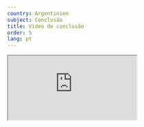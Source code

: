 ```yaml
---
country: Argentinien
subject: Conclusão
title: Vídeo de conclusão
order: 5
lang: pt
---
```

<div class="media-wrapper">
    <div class="video">
        <iframe src="https://www.youtube.com/embed/5wlbq-whwWw?ecver=1"  allowfullscreen></iframe>
    </div>
</div>
